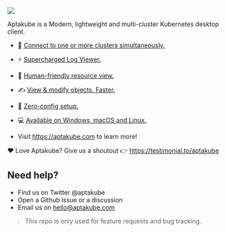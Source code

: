 ![](https://user-images.githubusercontent.com/94755/192987122-6aa15755-2542-48d1-a7c4-bf9d495fc56e.png)

Aptakube is a Modern, lightweight and multi-cluster Kubernetes desktop client. 

- 💯 [Connect to one or more clusters simultaneously.](https://aptakube.com/multi-cluster)
- ⚡️ [Supercharged Log Viewer.](https://aptakube.com/aggregated-logs)
- 💪 [Human-friendly resource view.](https://aptakube.com/resource-view)
- ✍️ [View & modify objects. Faster.](https://aptakube.com/yaml-editor)
- 🎉 [Zero-config setup.](https://aptakube.com/zero-config)
- 💻 [Available on Windows, macOS and Linux.](https://aptakube.com/#downloads)

- Visit https://aptakube.com to learn more!

❤️ Love Aptakube? Give us a shoutout 👉 https://testimonial.to/aptakube

## Need help?

- Find us on Twitter @aptakube
- Open a Github issue or a discussion 
- Email us on hello@aptakube.com

> This repo is only used for feature requests and bug tracking.
